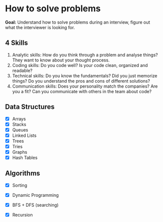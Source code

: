 # How to solve problems
**Goal:** Understand how to solve problems during an interview, figure out what the interviewer is looking for.

## 4 Skills

1. Analytic skills: How do you think through a problem and analyse things? They want to know about your thought process.
2. Coding skills: Do you code well? Is your code clean, organized and readable?
3. Technical skills: Do you know the fundamentals? Did you just memorize things? Do you understand the pros and cons of different solutions?
4. Communication skills: Does your personality match the companies? Are you a fit? Can you communicate with others in the team about code?


## Data Structures

- [X] Arrays
- [X] Stacks
- [X] Queues
- [X] Linked Lists
- [X] Trees
- [X] Tries
- [X] Graphs
- [X] Hash Tables

## Algorithms

- [X] Sorting
- [X] Dynamic Programming
- [X] BFS + DFS (searching)
- [X] Recursion

